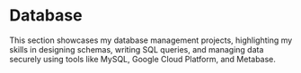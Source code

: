 # Database
This section showcases my database management projects, highlighting my skills in designing schemas, writing SQL queries, and managing data securely using tools like MySQL, Google Cloud Platform, and Metabase.
